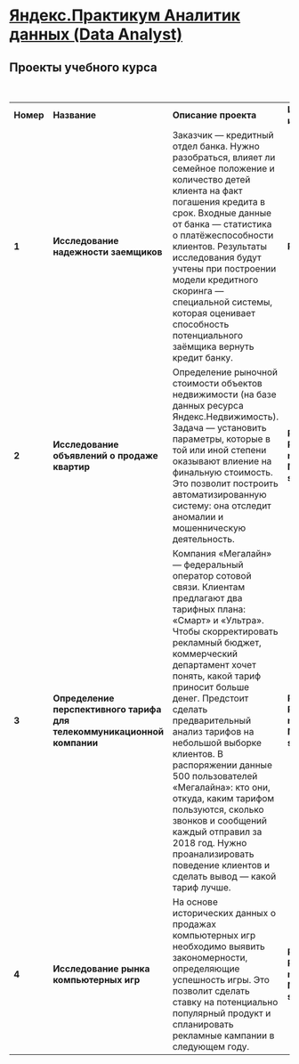# [Яндекс.Практикум Аналитик данных (Data Analyst)](https://praktikum.yandex.ru/data-analyst/)
## <b>Проекты учебного курса</b></a>
<table>
  <tr>
    <td><b>Номер</b></td>
    <td><b>Название</b></td>
    <td><b>Описание проекта</b></td>
    <td><b>Используемые инструменты</b></td>
  <tr>
    <td><b>1</b></td>
    <td><b>Исследование надежности заемщиков</b></td>
    <td>Заказчик — кредитный отдел банка. Нужно разобраться, влияет ли семейное положение и количество детей клиента на факт погашения кредита в срок. Входные данные от банка — статистика о платёжеспособности клиентов.
    Результаты исследования будут учтены при построении модели кредитного скоринга — специальной системы, которая оценивает способность потенциального заёмщика вернуть кредит банку.</td>
    <td><b>Python,Pandas</b></td>
  <tr>
    <td> <b>2</b></td>
    <td><b>Исследование объявлений о продаже квартир</b></td>
    <td>Определение рыночной стоимости объектов недвижимости (на базе данных ресурса Яндекс.Недвижимость). Задача — установить параметры, которые в той или иной степени оказывают влиение на финальную стоимость. Это позволит построить автоматизированную систему: она отследит аномалии и мошенническую деятельность. 
    </td>
    <td><b>Python, Pandas, matplotlib, NumPy, seaborn</b></td>
  <tr>
  <tr>
    <td> <b>3</b></td>
    <td><b>Определение перспективного тарифа для телекоммуникационной компании</b></td>
    <td> Компания «Мегалайн» — федеральный оператор сотовой связи. Клиентам предлагают два тарифных плана: «Смарт» и «Ультра». Чтобы скорректировать рекламный бюджет, коммерческий департамент хочет понять, какой тариф приносит больше денег.
    Предстоит сделать предварительный анализ тарифов на небольшой выборке клиентов. В распоряжении данные 500 пользователей «Мегалайна»: кто они, откуда, каким тарифом пользуются, сколько звонков и сообщений каждый отправил за 2018 год. Нужно проанализировать поведение клиентов и сделать вывод — какой тариф лучше.</td>
    <td><b>Python, Pandas, matplotlib, NumPy, seaborn, SciPy</b></td>
  <tr>
  <tr>
    <td> <b>4</b></td>
    <td><b>Исследование рынка компьютерных игр</b></td>
    <td> На основе исторических данных о продажах компьютерных игр необходимо выявить закономерности, определяющие успешность игры. Это позволит сделать ставку на потенциально популярный продукт и спланировать рекламные кампании в следующем году.</td>
    <td><b>Python, Pandas, matplotlib, NumPy, seaborn, SciPy</b></td>
  <tr>
  <br> 
<table>

